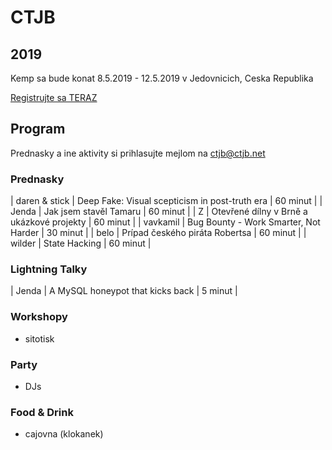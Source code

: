 # CTJB

## 2019

Kemp sa bude konat 8.5.2019 - 12.5.2019 v Jedovnicich, Ceska Republika

[Registrujte sa TERAZ](https://register.ctjb.net:2019/)

## Program

Prednasky a ine aktivity si prihlasujte mejlom na [ctjb@ctjb.net](mailto:ctjb@ctjb.net)

### Prednasky

| daren & stick | Deep Fake: Visual scepticism in post-truth era | 60 minut |
| Jenda | Jak jsem stavěl Tamaru | 60 minut |
| Z | Otevřené dílny v Brně a ukázkové projekty | 60 minut |
| vavkamil | Bug Bounty - Work Smarter, Not Harder | 30 minut |
| belo | Prípad českého piráta Robertsa | 60 minut |
| wilder | State Hacking | 60 minut |

### Lightning Talky

| Jenda | A MySQL honeypot that kicks back | 5 minut |

### Workshopy

* sitotisk

### Party

* DJs

### Food & Drink

* cajovna (klokanek)
